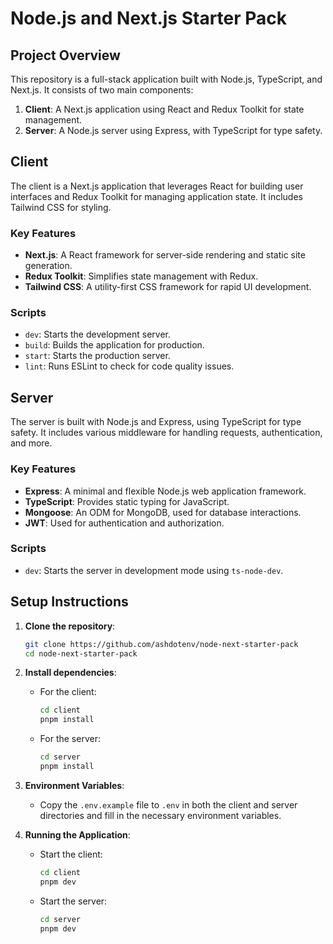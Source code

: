 # Node.js and Next.js Starter Pack

## Project Overview

This repository is a full-stack application built with Node.js, TypeScript, and Next.js. It consists of two main components:

1. **Client**: A Next.js application using React and Redux Toolkit for state management.
2. **Server**: A Node.js server using Express, with TypeScript for type safety.

## Client

The client is a Next.js application that leverages React for building user interfaces and Redux Toolkit for managing application state. It includes Tailwind CSS for styling.

### Key Features

- **Next.js**: A React framework for server-side rendering and static site generation.
- **Redux Toolkit**: Simplifies state management with Redux.
- **Tailwind CSS**: A utility-first CSS framework for rapid UI development.

### Scripts

- `dev`: Starts the development server.
- `build`: Builds the application for production.
- `start`: Starts the production server.
- `lint`: Runs ESLint to check for code quality issues.

## Server

The server is built with Node.js and Express, using TypeScript for type safety. It includes various middleware for handling requests, authentication, and more.

### Key Features

- **Express**: A minimal and flexible Node.js web application framework.
- **TypeScript**: Provides static typing for JavaScript.
- **Mongoose**: An ODM for MongoDB, used for database interactions.
- **JWT**: Used for authentication and authorization.

### Scripts

- `dev`: Starts the server in development mode using `ts-node-dev`.

## Setup Instructions

1. **Clone the repository**:
   ```bash
   git clone https://github.com/ashdotenv/node-next-starter-pack
   cd node-next-starter-pack
   ```

2. **Install dependencies**:
   - For the client:
     ```bash
     cd client
     pnpm install
     ```

   - For the server:
     ```bash
     cd server
     pnpm install
     ```

3. **Environment Variables**:
   - Copy the `.env.example` file to `.env` in both the client and server directories and fill in the necessary environment variables.

4. **Running the Application**:
   - Start the client:
     ```bash
     cd client
     pnpm dev
     ```

   - Start the server:
     ```bash
     cd server
     pnpm dev
     ```

